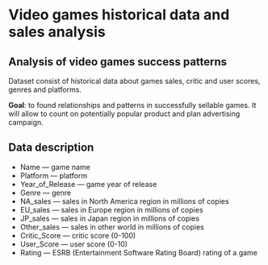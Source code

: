 # Video games historical data and sales analysis

## Analysis of video games success patterns
Dataset consist of historical data about games sales, critic and user scores, genres and platforms.

**Goal**: to found relationships and patterns in successfully sellable games. It will allow to count on potentially popular product and plan advertising campaign.

## Data description
  - Name — game name
  - Platform — platform
  - Year_of_Release — game year of release
  - Genre — genre
  - NA_sales — sales in North America region in millions of copies
  - EU_sales — sales in Europe region in millions of copies
  - JP_sales — sales in Japan region in millions of copies
  - Other_sales — sales in other world in millions of copies
  - Critic_Score — critic score (0-100)
  - User_Score — user score (0-10)
  - Rating — ESRB (Entertainment Software Rating Board) rating of a game
